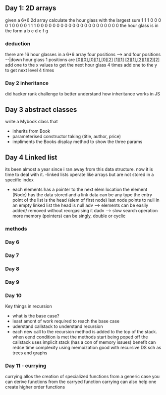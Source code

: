 
## Day 1: 2D arrays
given a 6*6 2d array calculate the hour glass with the largest sum
1 1 1 0 0 0
0 1 0 0 0 0
1 1 1 0 0 0
0 0 0 0 0 0
0 0 0 0 0 0
0 0 0 0 0 0
the hour glass is in the form
a b c
  d
e f g
### deduction
there are 16 hour glasses in a 6*6 array
four positions --> and four positions --|down
hour glass 1 positions are
[0][0],[0][1],[0][2]
[1][1]
[2][1],[2][1][2][2]
add one to the x values to get the next hour glass 4 times
add one to the y to get next level 4 times
### Day 2 inheritance
did hacker rank challenge to better understand how inheritance works in JS

## Day 3 abstract classes

write a Mybook class that
- inherits from Book
- parameterised constructor taking (title, author, price)
- impliments the Books display method to show the three params
## Day 4 Linked list
its been almost a year since i ran away from this data structure.
now it is time to deal with it.
-linked lists operate like arrays but are not stored in a specific index
- each elements has a pointer to the next elem location
the element (Node) has the data stored and a link
data can be any type
the entry point of the list is the head (elem of first node)
last node points to null
in an empty linked list the head is null
adv --> elements can be easily added/ removed without reorgasising it
dadv --> slow search operation more memory (pointers)
can be singly, double or cyclic
### methods
### Day 6
### Day 7
### Day 8
### Day 9
### Day 10
Key things in recursion 
- what is the base case?
- least amont of work required to reach the base case
- uderstand callstack to understand recursion
- each new call to the recursion method is added to the top of the stack.
when eend condition is met the methods start being poped off the callstack
uses implicit stack (has a con of memory issues)
benefit can redce time complexity using memoization
good with recursive DS sch as trees and graphs
### Day 11 - currying
currying allos the creation of specialized functions from a generic case
you can derive functions from the carryed function
carrying can also help one create higher order functions
